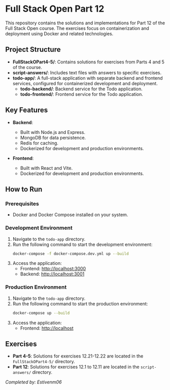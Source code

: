 # Full Stack Open Part 12

This repository contains the solutions and implementations for Part 12 of the Full Stack Open course. The exercises focus on containerization and deployment using Docker and related technologies.

## Project Structure

- **FullStackOPart4-5/**: Contains solutions for exercises from Parts 4 and 5 of the course.
- **script-answers/**: Includes text files with answers to specific exercises.
- **todo-app/**: A full-stack application with separate backend and frontend services, configured for containerized development and deployment.
  - **todo-backend/**: Backend service for the Todo application.
  - **todo-frontend/**: Frontend service for the Todo application.

## Key Features

- **Backend**:
  - Built with Node.js and Express.
  - MongoDB for data persistence.
  - Redis for caching.
  - Dockerized for development and production environments.

- **Frontend**:
  - Built with React and Vite.
  - Dockerized for development and production environments.

## How to Run

### Prerequisites

- Docker and Docker Compose installed on your system.

### Development Environment

1. Navigate to the `todo-app` directory.
2. Run the following command to start the development environment:
   ```bash
   docker-compose -f docker-compose.dev.yml up --build
   ```
3. Access the application:
   - Frontend: [http://localhost:3000](http://localhost:3000)
   - Backend: [http://localhost:3001](http://localhost:3001)

### Production Environment

1. Navigate to the `todo-app` directory.
2. Run the following command to start the production environment:
   ```bash
   docker-compose up --build
   ```
3. Access the application:
   - Frontend: [http://localhost](http://localhost)

## Exercises

- **Part 4-5**: Solutions for exercises 12.21-12.22 are located in the `FullStackOPart4-5/` directory.
- **Part 12**: Solutions for exercises 12.1 to 12.11 are located in the `script-answers/` directory.

*Completed by: Estivenm06*

